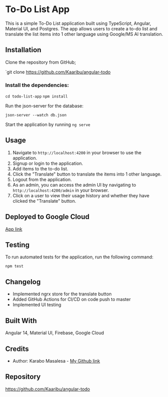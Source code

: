 # To-Do List App

This is a simple To-Do List application built using TypeScript, Angular, Material UI, and Postgres. The app allows users to create a to-do list and translate the list items into 1 other language using Google/MS AI translation.
## Installation

Clone the repository from GitHub;

`git clone https://github.com/Kaaribu/angular-todo

### Install the dependencies:

`cd todo-list-app` 
`npm install` 

Run the json-server for the database:

`json-server --watch db.json`

Start the application by running `ng serve`

## Usage
1. Navigate to `http://localhost:4200` in your browser to use the application.
2. Signup or login to the application.
3. Add items to the to-do list.
4. Click the "Translate" button to translate the items into 1 other language.
5. Logout from the application.
6. As an admin, you can access the admin UI by navigating to `http://localhost:4200/admin` in your browser.
7.  Click on a user to view their usage history and whether they have clicked the "Translate" button.

## Deployed to Google Cloud

 [App link](https://kaaribu-todo.web.app)

## Testing

To run automated tests for the application, run the following command:

`npm test`

## Changelog
-  Implemented ngrx store for the translate button
- Added GitHub Actions for CI/CD on code push to master
- Implemented UI testing 


## Built With
Angular 14, Material UI, Firebase, Google Cloud

## Credits

- Author: Karabo Masalesa - [My Github link](https://github.com/Kaaribu)

## Repository

https://github.com/Kaaribu/angular-todo
